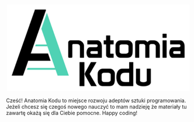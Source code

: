 <p align="center">
    <img src="docs/logo.png" alt="drawing" width="500"/>
</p>


Cześć!
Anatomia Kodu to miejsce rozwoju adeptów sztuki programowania. 
Jeżeli chcesz się czegoś nowego nauczyć to mam nadzieję że materiały tu zawartę okażą się dla Ciebie pomocne.
Happy coding!
